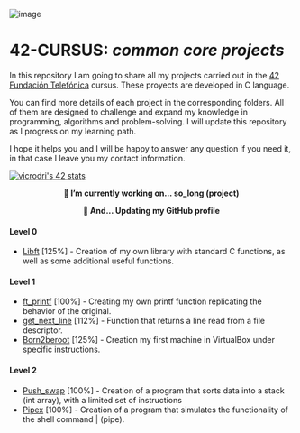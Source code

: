 ![image](https://user-images.githubusercontent.com/121127625/225287299-03e4439a-0d20-4fac-9673-e7802da8e165.png)

# 42-CURSUS: *common core projects*

In this repository I am going to share all my projects carried out in the [42 Fundación Telefónica](https://www.fundaciontelefonica.com/empleabilidad/campus-42/) cursus.
These proyects are developed in C language.

You can find more details of each project in the corresponding folders. All of them are designed to challenge and expand my knowledge in programming, algorithms and problem-solving. I will update this repository as I progress on my learning path.


I hope it helps you and I will be happy to answer any question if you need it, in that case I leave you my contact information.

[![vicrodri's 42 stats](https://badge42.vercel.app/api/v2/clgp7lvb5006808k3q0ze391u/stats?cursusId=21&coalitionId=276)](https://github.com/JaeSeoKim/badge42)

<p align="center">
    <b>
        🔭 I’m currently working on... so_long (project)
     </b>   
</p>
<p align="center">
    <b>
        🏃 And... Updating my GitHub profile 
</b> 

#### Level 0
* [Libft](https://github.com/Vistopro/42-cursus/tree/main/libft) [125%] - Creation of my own library with standard C functions, as well as some additional useful functions.

#### Level 1
* [ft_printf](https://github.com/Vistopro/42-cursus/tree/main/ft_printf) [100%] - Creating my own printf function replicating the behavior of the original.
* [get_next_line](https://github.com/Vistopro/42-cursus/tree/main/get_next_line) [112%] - Function that returns a line read from a file descriptor.
* [Born2beroot](https://github.com/Vistopro/42-cursus/tree/main/Born2beroot) [125%] - Creation my first machine in VirtualBox under specific instructions.


#### Level 2
* [Push_swap](https://github.com/Vistopro/42-cursus/tree/main/Push_swap) [100%] - Creation of a program that sorts data into a stack (int array), with a limited set of instructions
* [Pipex](https://github.com/Vistopro/42-cursus/tree/main/Pipex) [100%] - Creation of a program that simulates the functionality of the shell command | (pipe).

